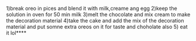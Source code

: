 1)break oreo in pices and blend it with milk,creame ang egg
2)keep the solution in oven for 50 min milk
3)melt the chocolate and mix cream to make the decoration material 
4)take the cake and add the mix of the decoration material and put somne extra oreos on it for taste and choholate also 
5) eat it lol****